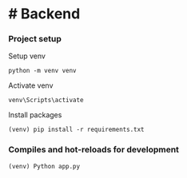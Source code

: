 # # Backend

### Project setup

Setup venv

```
python -m venv venv
```

Activate venv

```
venv\Scripts\activate
```

Install packages

```
(venv) pip install -r requirements.txt
```

### Compiles and hot-reloads for development

```
(venv) Python app.py
```
